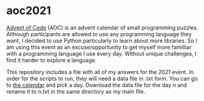 # aoc2021

[Advent of Code](https://adventofcode.com/2021/about) (AOC) is an advent calendar of small programming puzzles. Although participants are allowed to use any programming language they want, I decided to use Python particularly to learn about more libraries. So I am using this event as an excuse/opportunity to get myself more familliar with a programming language I use every day. Without unique challenges, I find it harder to explore a language.

This repository includes a file with all of my answers for the 2021 event. In order for the scripts to run, they will need a data file in .txt form. You can go to [the calendar](https://adventofcode.com/2021) and pick a day. Download the data file for the day n and rename it to n.txt in the same directory as my main file.
